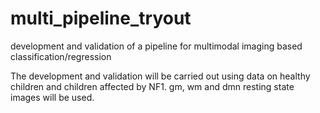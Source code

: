 # multi_pipeline_tryout
development and validation of a pipeline for multimodal imaging based classification/regression

The development and validation will be carried out using data on healthy children and children affected by NF1. gm, wm and dmn resting state images will be used.

